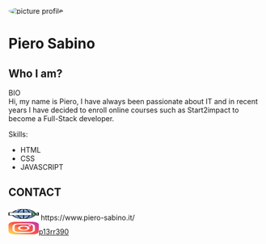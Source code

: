 <img src="https://i.ibb.co/KKnc3X6/Picture-profile-2.jpg"  alt="picture profile" width="200px" height="220px" style="border-radius:50%">
<h1> Piero Sabino</h1>

 <h2> Who I am?</h2>
<p >BIO<br/>
Hi, my name is Piero, I have always been passionate about IT and in recent years I have decided to enroll online courses such as Start2impact to become a Full-Stack developer.
</p>

Skills:
- HTML
- CSS 
- JAVASCRIPT



<h2>CONTACT</h2>
<img src="/img/web-search-engine.svg" width="60px" height="25px">  https://www.piero-sabino.it/<br/>
<img src="/img/instagram.svg" width="60px" height="25px"><a href="https://www.instagram.com/p13rr390/">p13rr390</a>   <br/>
